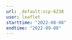 ```yaml
---
url: _default:scp-6238
user: leaflet
starttime: "2022-08-08"
endtime: "2022-09-08"
---
```

<reserve />